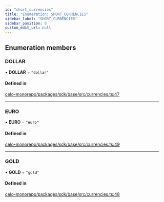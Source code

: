 ```yaml
---
id: "short_currencies"
title: "Enumeration: SHORT_CURRENCIES"
sidebar_label: "SHORT_CURRENCIES"
sidebar_position: 0
custom_edit_url: null
---
```


## Enumeration members

### DOLLAR

• **DOLLAR** = `"dollar"`

#### Defined in

[celo-monorepo/packages/sdk/base/src/currencies.ts:47](https://github.com/celo-org/docs/blob/36f0e03d3/celo-monorepo/packages/sdk/base/src/currencies.ts#L47)

___

### EURO

• **EURO** = `"euro"`

#### Defined in

[celo-monorepo/packages/sdk/base/src/currencies.ts:49](https://github.com/celo-org/docs/blob/36f0e03d3/celo-monorepo/packages/sdk/base/src/currencies.ts#L49)

___

### GOLD

• **GOLD** = `"gold"`

#### Defined in

[celo-monorepo/packages/sdk/base/src/currencies.ts:48](https://github.com/celo-org/docs/blob/36f0e03d3/celo-monorepo/packages/sdk/base/src/currencies.ts#L48)
